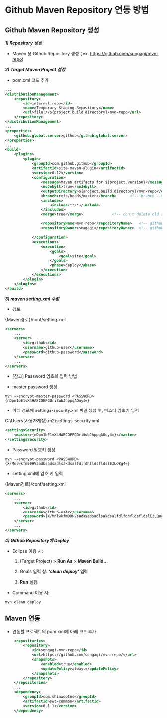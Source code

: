 # Github Maven Repository 연동 방법


## Github Maven Repository 생성

***1) Repository 생성***

* Maven 용 Github Repository 생성 ( ex. https://github.com/songagi/mvn-repo)


***2) Target Maven Project 설정***

* pom.xml 코드 추가

```xml
...
<distributionManagement>
	<repository>
		<id>internal.repo</id>
		<name>Temporary Staging Repository</name>
		<url>file://${project.build.directory}/mvn-repo</url>
	</repository>
</distributionManagement>
...
<properties>
	<github.global.server>github</github.global.server>
</properties>
...
<build>
	<plugins>
		<plugin>
			<groupId>com.github.github</groupId>
			<artifactId>site-maven-plugin</artifactId>
			<version>0.12</version>
			<configuration>
				<message>Maven artifacts for ${project.version}</message>  <!-- git commit message -->
				<noJekyll>true</noJekyll>                                  <!-- disable webpage processing -->
				<outputDirectory>${project.build.directory}/mvn-repo</outputDirectory>
				<branch>refs/heads/master</branch>		<!-- branch -->
				<includes>
					<include>**/*</include>
				</includes>
				<merge>true</merge>				<!-- don't delete old artifacts -->
				
				<repositoryName>mvn-repo</repositoryName>	<!-- github repo name -->
				<repositoryOwner>songagi</repositoryOwner>	<!-- github username -->
				
			</configuration>
			<executions>
				<execution>
					<goals>
						<goal>site</goal>
					</goals>
					<phase>deploy</phase>
				</execution>
			</executions>
		</plugin>
	</plugins>
</build>
```


***3) maven setting.xml 수정***

* 경로 

{Maven경로}/conf/setting.xml

```xml
<servers>
   	...
	<server>
		<id>github</id>
		<username>github-user</username>
		<password>github-password</password>
	</server>
	...
</servers>
```

* [참고] Password 암호화 입력 방법

- master password 생성

```
mvn --encrypt-master-password <PASSWORD>
{nDpn1bE1vX4HABCDEFGOriBubJhppqAOuy4=}
```

- 아래 경로에 settings-security.xml 파일 생성 후, 마스터 암호키 입력

C:\Users\{사용자계정}\.m2\settings-security.xml

```xml
<settingsSecurity>  
	<master>{nDpn1bE1vX4HABCDEFGOriBubJhppqAOuy4=}</master>  
</settingsSecurity> 
```

- Password 암호키 생성

```
mvn --encrypt-password <PASSWORD>
{X/Mnlwkfm90HVsadbsadsadlsakdsalfdlfdhfldsfldslE3LQ8g4=}
```

- setting.xml에 암호 키 입력

{Maven경로}/conf/setting.xml
```xml
<servers>
   	...
	<server>
		<id>github</id>
		<username>github-user</username>
		<password>{X/Mnlwkfm90HVsadbsadsadlsakdsalfdlfdhfldsfldslE3LQ8g4=}</password>
	</server>
	...
</servers>
```

***4) Github Repository에 Deploy***

- Eclipse 이용 시:

     1) (Target Project) > **Run As** > **Maven Build...**

     2) Goals 입력 창: ***'clean deploy'*** 입력

     3) **Run** 실행
 
- Command 이용 시:

```cmd
mvn clean deploy
```


## Maven 연동

- 연동할 프로젝트의 pom.xml에 아래 코드 추가

```xml
	<repositories>
		<repository>
			<id>songagi-mvn-repo</id>
			<url>https://github.com/songagi/mvn-repo/</url>
			<snapshots>
				<enabled>true</enabled>
				<updatePolicy>always</updatePolicy>
			</snapshots>
		</repository>
	</repositories>
	...
	<dependency>
		<groupId>com.shinwootns</groupId>
		<artifactId>swt-common</artifactId>
		<version>0.1.1</version>
	</dependency>
```
